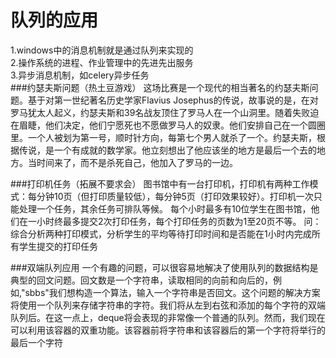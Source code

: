 # 队列的应用
1.windows中的消息机制就是通过队列来实现的  
2.操作系统的进程、作业管理中的先进先出服务  
3.异步消息机制，如celery异步任务  
###约瑟夫斯问题（热土豆游戏）
这场比赛是一个现代的相当著名的约瑟夫斯问题。基于对第一世纪著名历史学家Flavius Josephus的传说，故事说的是，在对罗马犹太人起义，约瑟夫斯和39名战友顶住了罗马人在一个山洞里。随着失败迫在眉睫，他们决定，他们宁愿死也不愿做罗马人的奴隶。他们安排自己在一个圆圈里。一个人被划为第一号，顺时针方向，每第七个男人就杀了一个。约瑟夫斯，根据传说，是一个有成就的数学家。他立刻想出了他应该坐的地方是最后一个去的地方。当时间来了，而不是杀死自己，他加入了罗马的一边。



###打印机任务（拓展不要求会）
图书馆中有一台打印机，打印机有两种工作模式：每分钟10页（但打印质量较低），每分钟5页（打印效果较好）。打印机一次只能处理一个任务，其余任务可排队等候。
每个小时最多有10位学生在图书馆，他们在一小时终最多提交2次打印任务，每个打印任务的页数为1至20页不等。
问：综合分析两种打印模式，分析学生的平均等待打印时间和是否能在1小时内完成所有学生提交的打印任务

###双端队列应用
一个有趣的问题，可以很容易地解决了使用队列的数据结构是典型的回文问题。回文数是一个字符串，读取相同的向前和向后的，例如,"sbbs"我们想构造一个算法，输入一个字符串是否回文。这个问题的解决方案将使用一个队列来存储字符串的字符。我们将从左到右弦和添加的每个字符的双端队列后。在这一点上，deque将会表现的非常像一个普通的队列。然而，我们现在可以利用该容器的双重功能。该容器前将字符串和该容器后的第一个字符将举行的最后一个字符
